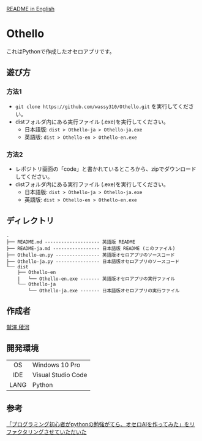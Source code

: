 [README in English](https://github.com/wassy310/Othello/blob/master/README.md)
# Othello
これはPythonで作成したオセロアプリです。

## 遊び方
### 方法1
- `git clone https://github.com/wassy310/Othello.git` を実行してください。
- distフォルダ内にある実行ファイル (.exe)を実行してください。
  - 日本語版: `dist > Othello-ja > Othello-ja.exe`
  - 英語版: `dist > Othello-en > Othello-en.exe`

### 方法2
- レポジトリ画面の「code」と書かれているところから、zipでダウンロードしてください。
- distフォルダ内にある実行ファイル (.exe)を実行してください。
  - 日本語版: `dist > Othello-ja > Othello-ja.exe`
  - 英語版: `dist > Othello-en > Othello-en.exe`

## ディレクトリ
```
.
├── README.md -------------------- 英語版 README
├── README-ja.md ----------------- 日本語版 README (このファイル)
├── Othello-en.py ---------------- 英語版オセロアプリのソースコード
├── Othello-ja.py ---------------- 日本語版オセロアプリのソースコード
└── dist
    ├── Othello-en
    |   └── Othello-en.exe ------- 英語版オセロアプリの実行ファイル
    └── Othello-ja
        └── Othello-ja.exe ------- 日本語版オセロアプリの実行ファイル
```

## 作成者
[鷲澤 稜河](https://github.com/wassy310)


## 開発環境
|       |                     |
|  :-:  | ------------------- |
|  OS   | Windows 10 Pro      |
|  IDE  | Visual Studio Code  |
|  LANG | Python              |


## 参考
[「プログラミング初心者がpythonの勉強がてら、オセロAIを作ってみた」をリファクタリングさせていただいた](https://qiita.com/shiracamus/items/f03127819fff0f1a4349)
